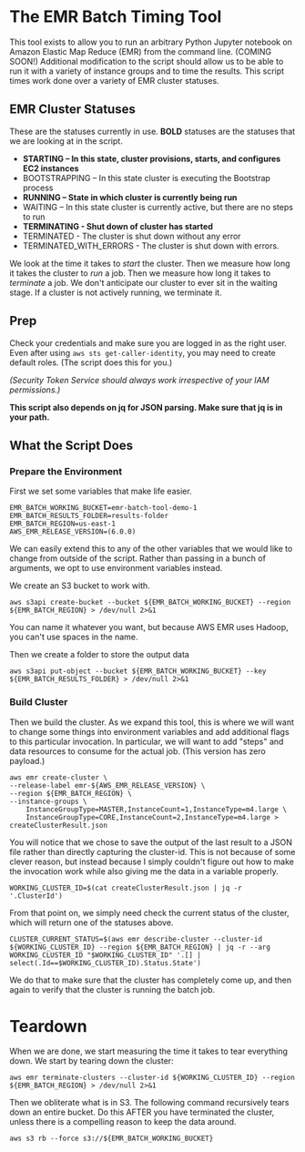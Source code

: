 # The EMR Batch Timing Tool

This tool exists to allow you to run an arbitrary Python Jupyter notebook on Amazon Elastic Map Reduce (EMR) from the command line. (COMING SOON!) Additional modification to the script should allow us to be able to run it with a variety of instance groups and to time the results. This script times work done over a variety of EMR cluster statuses.

## EMR Cluster Statuses

These are the statuses currently in use. **BOLD** statuses are the statuses that we are looking at in the script.
* **STARTING – In this state, cluster provisions, starts, and configures EC2 instances**
* BOOTSTRAPPING – In this state cluster is executing the Bootstrap process
* **RUNNING – State in which cluster is currently being run**
* WAITING – In this state cluster is currently active, but there are no steps to run
* **TERMINATING - Shut down of cluster has started**
* TERMINATED - The cluster is shut down without any error
* TERMINATED_WITH_ERRORS - The cluster is shut down with errors.

We look at the time it takes to *start* the cluster. Then we measure how long it takes the cluster to *run* a job. Then we measure how long it takes to *terminate* a job. We don't anticipate our cluster to ever sit in the waiting stage. If a cluster is not actively running, we terminate it.

## Prep

Check your credentials and make sure you are logged in as the right user. Even after using `aws sts get-caller-identity`, you may need to create default roles. (The script does this for you.)

_(Security Token Service should always work irrespective of your IAM permissions.)_

**This script also depends on jq for JSON parsing. Make sure that jq is in your path.**

## What the Script Does

### Prepare the Environment

First we set some variables that make life easier. 

```
EMR_BATCH_WORKING_BUCKET=emr-batch-tool-demo-1
EMR_BATCH_RESULTS_FOLDER=results-folder
EMR_BATCH_REGION=us-east-1
AWS_EMR_RELEASE_VERSION=(6.0.0)
```

We can easily extend this to any of the other variables that we would like to change from outside of the script. Rather than passing in a bunch of arguments, we opt to use environment variables instead.

We create an S3 bucket to work with.

`aws s3api create-bucket --bucket ${EMR_BATCH_WORKING_BUCKET} --region ${EMR_BATCH_REGION} > /dev/null 2>&1`

You can name it whatever you want, but because AWS EMR uses Hadoop, you can't use spaces in the name.

Then we create a folder to store the output data

`aws s3api put-object --bucket ${EMR_BATCH_WORKING_BUCKET} --key ${EMR_BATCH_RESULTS_FOLDER} > /dev/null 2>&1`


### Build Cluster

Then we build the cluster. As we expand this tool, this is where we will want to change some things into environment variables and add additional flags to this particular invocation. In particular, we will want to add "steps" and data resources to consume for the actual job. (This version has zero payload.)

```
aws emr create-cluster \
--release-label emr-${AWS_EMR_RELEASE_VERSION} \
--region ${EMR_BATCH_REGION} \
--instance-groups \
    InstanceGroupType=MASTER,InstanceCount=1,InstanceType=m4.large \
    InstanceGroupType=CORE,InstanceCount=2,InstanceType=m4.large > createClusterResult.json
```

You will notice that we chose to save the output of the last result to a JSON file rather than directly capturing the cluster-id. This is not because of some clever reason, but instead because I simply couldn't figure out how to make the invocation work while also giving me the data in a variable properly.

`WORKING_CLUSTER_ID=$(cat createClusterResult.json | jq -r '.ClusterId')`

From that point on, we simply need check the current status of the cluster, which will return one of the statuses above.

`CLUSTER_CURRENT_STATUS=$(aws emr describe-cluster --cluster-id ${WORKING_CLUSTER_ID} --region ${EMR_BATCH_REGION} | jq -r --arg WORKING_CLUSTER_ID "$WORKING_CLUSTER_ID" '.[] | select(.Id==$WORKING_CLUSTER_ID).Status.State')`

We do that to make sure that the cluster has completely come up, and then again to verify that the cluster is running the batch job.

# Teardown

When we are done, we start measuring the time it takes to tear everything down. We start by tearing down the cluster:

`aws emr terminate-clusters --cluster-id ${WORKING_CLUSTER_ID} --region ${EMR_BATCH_REGION} > /dev/null 2>&1`

Then we obliterate what is in S3. The following command recursively tears down an entire bucket. Do this AFTER you have terminated the cluster, unless there is a compelling reason to keep the data around.

`aws s3 rb --force s3://${EMR_BATCH_WORKING_BUCKET}`
